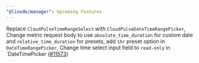 ```yaml
---
"@linode/manager": Upcoming Features
---
```


Replace `CloudPulseTimeRangeSelect` with `CloudPulseDateTimeRangePicker`, Change metric request body to use `absolute_time_duration` for custom date and `relative_time_duration` for presets,  add `1hr` preset option in `DateTimeRangePicker`, Change time select input field to `read-only` in `DateTimePicker ([#11573](https://github.com/linode/manager/pull/11573))
